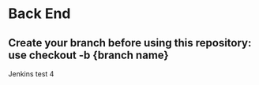# Back End

## Create your branch before using this repository: use checkout -b {branch name}


Jenkins test 4
